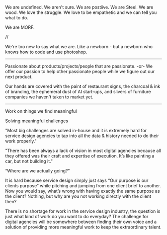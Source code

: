 We are undefined.
We aren't sure.
We are postiive.
We are Steel.
We are wood.
We love the struggle.
We love to be empathetic and we can tell you what to do.

We are MORF.

//

We're too new to say what we are.
Like a newborn - but a newborn who knows how to code and use photoshop.

---

Passionate about products/projects/people that are passionate.
-or-
We offer our passion to help other passionate people while we figure out our next product.



Our hands are covered with the paint of restaurant signs,
the charcoal & ink of branding,
the ephemeral dust of AI start-ups,
and slivers of furniture companies we haven't taken to market yet.





---

Work on things we find meaningful

Solving meaningful challenges

"Most big challenges are solved in-house
and it is extremely hard for service design agencies to tap into
all the data & history needed to do their work properly."

"There has been always a lack of vision in most digital agencies
because all they offered was their craft and expertise of execution.
It’s like painting a car, but not building it."

“Where are we actually going?”



It is hard because service design simply just says
“Our purpose is our clients purpose”
while pitching and jumping from one client brief to another.
Now you would say, what’s wrong with having exactly the same purpose as the client?
Nothing, but why are you not working directly with the client then?

There is no shortage for work in the service design industry,
the question is just what kind of work do you want to do everyday?
The challenge for digital agencies will be somewhere between
finding their own voice and a solution of providing
more meaningful work to keep the extraordinary talent.
